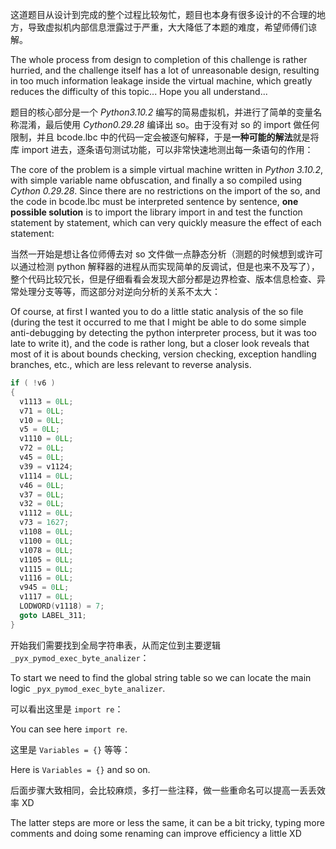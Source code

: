 这道题目从设计到完成的整个过程比较匆忙，题目也本身有很多设计的不合理的地方，导致虚拟机内部信息泄露过于严重，大大降低了本题的难度，希望师傅们谅解。

The whole process from design to completion of this challenge is rather hurried, and the challenge itself has a lot of unreasonable design, resulting in too much information leakage inside the virtual machine, which greatly reduces the difficulty of this topic... Hope you all understand...

题目的核心部分是一个 *Python3.10.2* 编写的简易虚拟机，并进行了简单的变量名称混淆，最后使用 *Cython0.29.28* 编译出 so。由于没有对 so 的 import 做任何限制，并且 bcode.lbc 中的代码一定会被逐句解释，于是**一种可能的解法**就是将库 import 进去，逐条语句测试功能，可以非常快速地测出每一条语句的作用：

The core of the problem is a simple virtual machine written in *Python 3.10.2*, with simple variable name obfuscation, and finally a so compiled using *Cython 0.29.28*. Since there are no restrictions on the import of the so, and the code in bcode.lbc must be interpreted sentence by sentence, **one possible solution** is to import the library import in and test the function statement by statement, which can very quickly measure the effect of each statement:

当然一开始是想让各位师傅去对 so 文件做一点静态分析（测题的时候想到或许可以通过检测 python 解释器的进程从而实现简单的反调试，但是也来不及写了），整个代码比较冗长，但是仔细看看会发现大部分都是边界检查、版本信息检查、异常处理分支等等，而这部分对逆向分析的关系不太大：

Of course, at first I wanted you to do a little static analysis of the so file (during the test it occurred to me that I might be able to do some simple anti-debugging by detecting the python interpreter process, but it was too late to write it), and the code is rather long, but a closer look reveals that most of it is about bounds checking, version checking, exception handling branches, etc., which are less relevant to reverse analysis.

```cpp
if ( !v6 )
{
  v1113 = 0LL;
  v71 = 0LL;
  v10 = 0LL;
  v5 = 0LL;
  v1110 = 0LL;
  v72 = 0LL;
  v45 = 0LL;
  v39 = v1124;
  v1114 = 0LL;
  v46 = 0LL;
  v37 = 0LL;
  v32 = 0LL;
  v1112 = 0LL;
  v73 = 1627;
  v1108 = 0LL;
  v1100 = 0LL;
  v1078 = 0LL;
  v1105 = 0LL;
  v1115 = 0LL;
  v1116 = 0LL;
  v945 = 0LL;
  v1117 = 0LL;
  LODWORD(v1118) = 7;
  goto LABEL_311;
}
```

开始我们需要找到全局字符串表，从而定位到主要逻辑 `_pyx_pymod_exec_byte_analizer`：

To start we need to find the global string table so we can locate the main logic `_pyx_pymod_exec_byte_analizer`.

可以看出这里是 `import re`：

You can see here `import re`.

这里是 `Variables = {}` 等等：

Here is `Variables = {}` and so on.

后面步骤大致相同，会比较麻烦，多打一些注释，做一些重命名可以提高一丢丢效率 XD

The latter steps are more or less the same, it can be a bit tricky, typing more comments and doing some renaming can improve efficiency a little XD